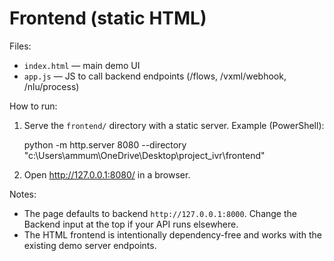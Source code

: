 # Frontend (static HTML)

Files:
- `index.html` — main demo UI
- `app.js` — JS to call backend endpoints (/flows, /vxml/webhook, /nlu/process)

How to run:

1. Serve the `frontend/` directory with a static server. Example (PowerShell):

   python -m http.server 8080 --directory "c:\Users\ammum\OneDrive\Desktop\project_ivr\frontend"

2. Open http://127.0.0.1:8080/ in a browser.

Notes:
- The page defaults to backend `http://127.0.0.1:8000`. Change the Backend input at the top if your API runs elsewhere.
- The HTML frontend is intentionally dependency-free and works with the existing demo server endpoints.
